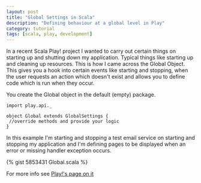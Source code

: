 ```yaml
---
layout: post
title: "Global Settings in Scala"
description: "Defining behaviour at a global level in Play"
category: tutorial
tags: [scala, play, development]
---
```


In a recent Scala Play! project I wanted to carry out certain things on starting up and shutting down my application. Typical things like starting up and cleaning up resources. This is how I came across the Global Object. This gives you a hook into certain events like starting and stopping, when the user requests an action which doesn't exist and allows you to define code which is run when they occur.

You create the Global object in the default (empty) package.

    import play.api._
    
    object Global extends GlobalSettings {
     //override methods and provide your logic
    }

In this example I'm starting and stopping a test email service on starting and stopping my application and I'm defining pages to be displayed when an error or missing handler exception occurs.

{% gist 5853431 Global.scala %}

For more info see [Play!'s page on it](http://www.playframework.com/documentation/2.0/ScalaGlobal)
